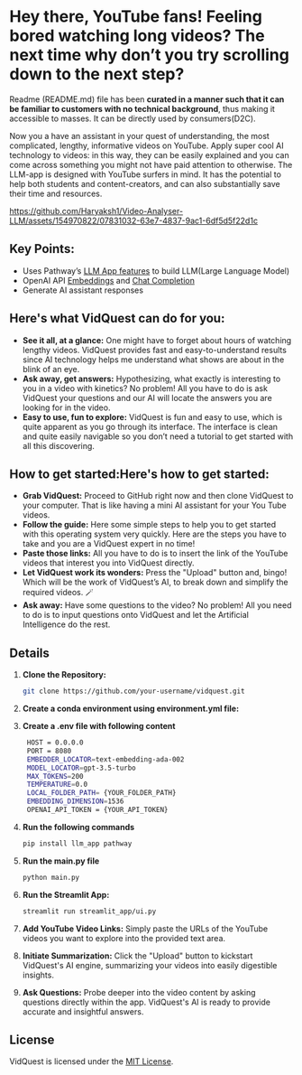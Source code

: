 # Hey there, YouTube fans! Feeling bored watching long videos? The next time why don’t you try scrolling down to the next step?

Readme (README.md) file has been **curated in a manner such that it can be familiar to customers with no technical background**, thus making it accessible to masses.  It can be directly used by consumers(D2C). 

Now you a have an assistant in your quest of understanding, the most complicated, lengthy, informative videos on YouTube. Apply super cool AI technology to videos: in this way, they can be easily explained and you can come across something you might not have paid attention to otherwise. 
The LLM-app is designed with YouTube surfers in mind. It has the potential to help both students and content-creators, and can also substantially save their time and resources.      

https://github.com/Haryaksh1/Video-Analyser-LLM/assets/154970822/07831032-63e7-4837-9ac1-6df5d5f22d1c


## Key Points:

* Uses Pathway’s [LLM App features](https://github.com/pathwaycom/llm-app) to build LLM(Large Language Model)
* OpenAI API [Embeddings](https://platform.openai.com/docs/api-reference/embeddings) and [Chat Completion](https://platform.openai.com/docs/api-reference/completions)
* Generate AI assistant responses

## Here's what VidQuest can do for you:

* **See it all, at a glance:** One might have to forget about hours of watching lengthy videos. VidQuest provides fast and easy-to-understand results since AI technology helps me understand what shows are about in the blink of an eye.
* **Ask away, get answers:** Hypothesizing, what exactly is interesting to you in a video with kinetics? No problem! All you have to do is ask VidQuest your questions and our AI will locate the answers you are looking for in the video.
* **Easy to use, fun to explore:** VidQuest is fun and easy to use, which is quite apparent as you go through its interface. The interface is clean and quite easily navigable so you don’t need a tutorial to get started with all this discovering.

## How to get started:Here's how to get started:

* **Grab VidQuest:** Proceed to GitHub right now and then clone VidQuest to your computer. That is like having a mini AI assistant for your You Tube videos.
* **Follow the guide:** Here some simple steps to help you to get started with this operating system very quickly. Here are the steps you have to take and you are a VidQuest expert in no time!
* **Paste those links:** All you have to do is to insert the link of the YouTube videos that interest you into VidQuest directly.
* **Let VidQuest work its wonders:** Press the "Upload" button and, bingo! Which will be the work of VidQuest’s AI, to break down and simplify the required videos. 🪄
* **Ask away:** Have some questions to the video? No problem! All you need to do is to input questions onto VidQuest and let the Artificial Intelligence do the rest.

## Details
1. **Clone the Repository:**
    ```bash
    git clone https://github.com/your-username/vidquest.git
    ```
    
2. **Create a conda environment using environment.yml file:**
3. **Create a .env file with following content**
   ```bash
    HOST = 0.0.0.0
    PORT = 8080
    EMBEDDER_LOCATOR=text-embedding-ada-002
    MODEL_LOCATOR=gpt-3.5-turbo
    MAX_TOKENS=200
    TEMPERATURE=0.0
    LOCAL_FOLDER_PATH= {YOUR_FOLDER_PATH}
    EMBEDDING_DIMENSION=1536
    OPENAI_API_TOKEN = {YOUR_API_TOKEN}
    ```
4. **Run the following commands**
   ```bash
   pip install llm_app pathway
    ```

5. **Run the main.py file**
    ```bash
    python main.py
    ```
    
6. **Run the Streamlit App:**
    ```bash
    streamlit run streamlit_app/ui.py
    ```
    
7. **Add YouTube Video Links:**
    Simply paste the URLs of the YouTube videos you want to explore into the provided text area.
  
8. **Initiate Summarization:**
    Click the "Upload" button to kickstart VidQuest's AI engine, summarizing your videos into easily digestible insights.
  
9. **Ask Questions:**
    Probe deeper into the video content by asking questions directly within the app. VidQuest's AI is ready to provide accurate and insightful answers.

## License

VidQuest is licensed under the [MIT License](LICENSE).


